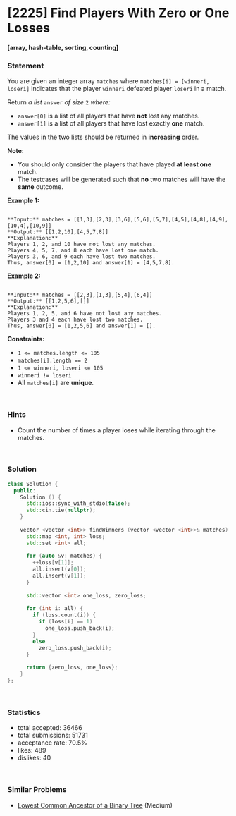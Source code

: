 # [2225] Find Players With Zero or One Losses

**[array, hash-table, sorting, counting]**

### Statement

You are given an integer array `matches` where `matches[i] = [winneri, loseri]` indicates that the player `winneri` defeated player `loseri` in a match.

Return *a list* `answer` *of size* `2` *where:*
* `answer[0]` is a list of all players that have **not** lost any matches.
* `answer[1]` is a list of all players that have lost exactly **one** match.



The values in the two lists should be returned in **increasing** order.

**Note:**
* You should only consider the players that have played **at least one** match.
* The testcases will be generated such that **no** two matches will have the **same** outcome.


**Example 1:**

```

**Input:** matches = [[1,3],[2,3],[3,6],[5,6],[5,7],[4,5],[4,8],[4,9],[10,4],[10,9]]
**Output:** [[1,2,10],[4,5,7,8]]
**Explanation:**
Players 1, 2, and 10 have not lost any matches.
Players 4, 5, 7, and 8 each have lost one match.
Players 3, 6, and 9 each have lost two matches.
Thus, answer[0] = [1,2,10] and answer[1] = [4,5,7,8].

```

**Example 2:**

```

**Input:** matches = [[2,3],[1,3],[5,4],[6,4]]
**Output:** [[1,2,5,6],[]]
**Explanation:**
Players 1, 2, 5, and 6 have not lost any matches.
Players 3 and 4 each have lost two matches.
Thus, answer[0] = [1,2,5,6] and answer[1] = [].

```

**Constraints:**
* `1 <= matches.length <= 105`
* `matches[i].length == 2`
* `1 <= winneri, loseri <= 105`
* `winneri != loseri`
* All `matches[i]` are **unique**.


<br>

### Hints

- Count the number of times a player loses while iterating through the matches.

<br>

### Solution

```cpp
class Solution {
  public:
    Solution () {
      std::ios::sync_with_stdio(false);
      std::cin.tie(nullptr);
    }
  
    vector <vector <int>> findWinners (vector <vector <int>>& matches) {
      std::map <int, int> loss;
      std::set <int> all;
      
      for (auto &v: matches) {
        ++loss[v[1]];
        all.insert(v[0]);
        all.insert(v[1]);
      }
      
      std::vector <int> one_loss, zero_loss;
      
      for (int i: all) {
        if (loss.count(i)) {
          if (loss[i] == 1)
            one_loss.push_back(i);
        }
        else
          zero_loss.push_back(i);
      }
      
      return {zero_loss, one_loss};
    }
};
```

<br>

### Statistics

- total accepted: 36466
- total submissions: 51731
- acceptance rate: 70.5%
- likes: 489
- dislikes: 40

<br>

### Similar Problems

- [Lowest Common Ancestor of a Binary Tree](https://leetcode.com/problems/lowest-common-ancestor-of-a-binary-tree) (Medium)
